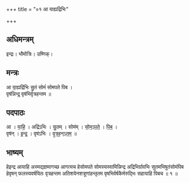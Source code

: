 +++
title = "०१ आ याह्यद्रिभिः"

+++
## अधिमन्त्रम्
इन्द्रः। भौमोत्रिः। उष्णिक्।

## मन्त्रः
आ या॒ह्यद्रि॑भिः सु॒तं सोमं॑ सोमपते पिब ।  
वृष॑न्निन्द्र॒ वृष॑भिर्वृत्रहन्तम ॥

## पदपाठः
आ । या॒हि॒ । अद्रि॑ऽभिः । सु॒तम् । सोम॑म् । सो॒म॒ऽप॒ते॒ । पि॒ब॒ ।  
वृष॑न् । इ॒न्द्र॒ । वृष॑ऽभिः । वृ॒त्र॒ह॒न्ऽत॒म॒ ॥

## भाष्यम्
हेइन्द्र आयाहि अस्मद्यज्ञमागच्छ आगत्यच हेसोमपते सोमस्यस्वामिन्निन्द्र अद्रिभिर्ग्रावभिः सुतमभिषुतंसोमंपिब हेवृषन् फलस्यवर्षयितः वृत्रहन्तम अतिशयेनशत्रूणांहन्तृतम वृषभिर्वर्षकैर्मरुद्भिः सहायाहि पिबच ॥ १ ॥